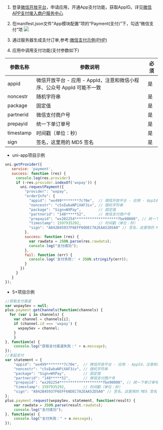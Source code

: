 1. 登录[微信开放平台](https://open.weixin.qq.com/)，申请应用，开通App支付功能，获取AppID。详见[微信APP支付接入商户服务中心](https://developers.weixin.qq.com/doc/oplatform/Mobile_App/Resource_Center_Homepage.html?action=dir_list&t=resource%2Fres_list&verify=1&lang=zh_CN)

2. 在manifest.json文件“App模块配置”项的“Payment(支付)”下，勾选“微信支付”项
![](https://partner-dcloud-native.oss-cn-hangzhou.aliyuncs.com/images/uniapp/payment/wxpay_setup_manifest_info.png)

3. 通过服务器生成支付订单,参考:[微信支付示例(PHP)](https://github.com/dcloudio/H5P.Server/tree/master/payment/wxpayv3)

4. 应用中调用支付功能(支付参数如下)

| 参数名称    | 参数说明 | 必须 | 
|-------------|-------|-----|
| appid    | 微信开放平台 - 应用 - AppId，注意和微信小程序、公众号 AppId 可能不一致 | 是  |
| noncestr     | 随机字符串  | 是 | 
| package | 固定值 |是 |
| partnerid  | 微信支付商户号  | 是 |
| prepayid    | 统一下单订单号   | 是 |
| timestamp    | 时间戳（单位：秒）   | 是 |
| sign    | 签名，这里用的 MD5 签名   | 是 |

  * uni-app项目示例  
``` js
uni.getProvider({
   service: 'payment',
   success: function (res) {
     console.log(res.provider)
     if (~res.provider.indexOf('wxpay')) {
       uni.requestPayment({
         "provider": "wxpay", 
         "orderInfo": {
           "appid": "wx499********7c70e",  // 微信开放平台 - 应用 - AppId，注意和微信小程序、公众号 AppId 可能不一致
           "noncestr": "c5sEwbaNPiXAF3iv", // 随机字符串
           "package": "Sign=WXPay",        // 固定值
           "partnerid": "148*****52",      // 微信支付商户号
           "prepayid": "wx202254********************fbe90000", // 统一下单订单号 
           "timestamp": 1597935292,        // 时间戳（单位：秒）
           "sign": "A842B45937F6EFF60DEC7A2EAA52D5A0" // 签名，这里用的 MD5 签名
         }, 
         success: function (res) {
           var rawdata = JSON.parse(res.rawdata);
           console.log("支付成功");
         },
         fail: function (err) {
           console.log('支付失败:' + JSON.stringify(err));
         }
       })
     }
   }
});
```

  * 5+项目示例
``` js
//获取支付渠道
var wxpaySev = null;
plus.payment.getChannels(function(channels) {
  for (var i in channels) {
    var channel = channels[i];
    if (channel.id === 'wxpay') {
      wxpaySev = channel;
    }
	}
}, function(e) {
	console.log("获取支付渠道失败：" + e.message);
});
//发起支付
var statement = {
    "appid": "wx499********7c70e",  // 微信开放平台 - 应用 - AppId，注意和微信小程序、公众号 AppId 可能不一致
    "noncestr": "c5sEwbaNPiXAF3iv", // 随机字符串
    "package": "Sign=WXPay",        // 固定值
    "partnerid": "148*****52",      // 微信支付商户号
    "prepayid": "wx202254********************fbe90000", // 统一下单订单号 
    "timestamp": 1597935292,        // 时间戳（单位：秒）
    "sign": "A842B45937F6EFF60DEC7A2EAA52D5A0" // 签名，这里用的 MD5 签名
};
plus.payment.request(wxpaySev, statement, function(result) {
    var rawdata = JSON.parse(result.rawdata);
    console.log("支付成功");
}, function(e) {
    console.log("支付失败：" + e.message);
});
```


